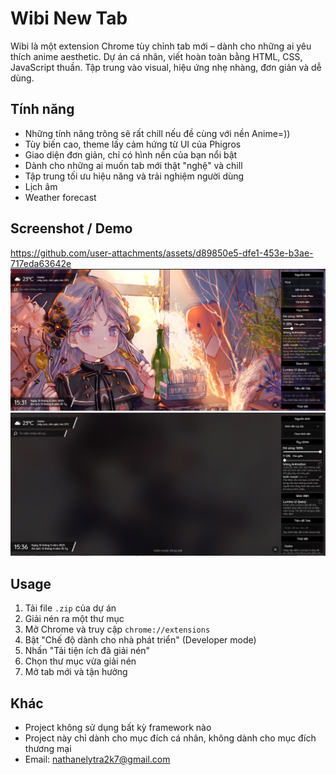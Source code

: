 # Wibi New Tab

Wibi là một extension Chrome tùy chỉnh tab mới – dành cho những ai yêu thích anime aesthetic.
Dự án cá nhân, viết hoàn toàn bằng HTML, CSS, JavaScript thuần.
Tập trung vào visual, hiệu ứng nhẹ nhàng, đơn giản và dễ dùng.

## Tính năng

- Những tính năng trông sẽ rất chill nếu đề cùng với nền Anime=))
- Tùy biến cao, theme lấy cảm hứng từ UI của Phigros
- Giao diện đơn giản, chỉ có hình nền của bạn nổi bật
- Dành cho những ai muốn tab mới thật "nghệ" và chill
- Tập trung tối ưu hiệu năng và trải nghiệm người dùng
- Lịch âm
- Weather forecast

## Screenshot / Demo

https://github.com/user-attachments/assets/d89850e5-dfe1-453e-b3ae-717eda63642e
![Demo](./image/preview.webp)
![Demo](./image/previewsafemode.webp)

## Usage

1. Tải file `.zip` của dự án
2. Giải nén ra một thư mục
3. Mở Chrome và truy cập `chrome://extensions`
4. Bật "Chế độ dành cho nhà phát triển" (Developer mode)
5. Nhấn "Tải tiện ích đã giải nén"
6. Chọn thư mục vừa giải nén
7. Mở tab mới và tận hưởng

## Khác

- Project không sử dụng bất kỳ framework nào
- Project này chỉ dành cho mục đích cá nhân, không dành cho mục đích thương mại
- Email: nathanelytra2k7@gmail.com
